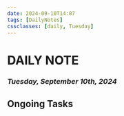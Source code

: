```yaml
---
date: 2024-09-10T14:07
tags: [DailyNotes]
cssclasses: [daily, Tuesday]
---
```

# DAILY NOTE
### *Tuesday, September 10th, 2024*

## Ongoing Tasks
